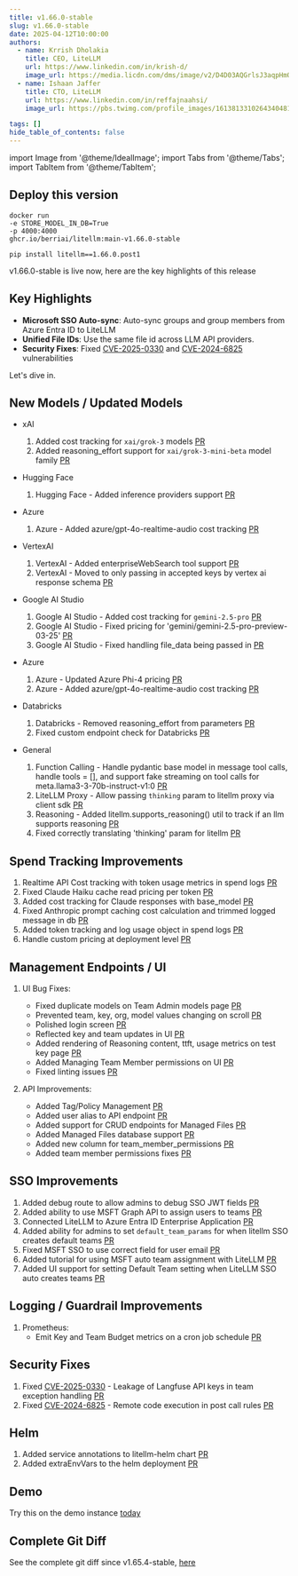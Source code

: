```yaml
---
title: v1.66.0-stable
slug: v1.66.0-stable
date: 2025-04-12T10:00:00
authors:
  - name: Krrish Dholakia
    title: CEO, LiteLLM
    url: https://www.linkedin.com/in/krish-d/
    image_url: https://media.licdn.com/dms/image/v2/D4D03AQGrlsJ3aqpHmQ/profile-displayphoto-shrink_400_400/B4DZSAzgP7HYAg-/0/1737327772964?e=1749686400&v=beta&t=Hkl3U8Ps0VtvNxX0BNNq24b4dtX5wQaPFp6oiKCIHD8
  - name: Ishaan Jaffer
    title: CTO, LiteLLM
    url: https://www.linkedin.com/in/reffajnaahsi/
    image_url: https://pbs.twimg.com/profile_images/1613813310264340481/lz54oEiB_400x400.jpg

tags: []
hide_table_of_contents: false
---
```


import Image from '@theme/IdealImage';
import Tabs from '@theme/Tabs';
import TabItem from '@theme/TabItem';

## Deploy this version

<Tabs>
<TabItem value="docker" label="Docker">

``` showLineNumbers title="docker run litellm"
docker run
-e STORE_MODEL_IN_DB=True
-p 4000:4000
ghcr.io/berriai/litellm:main-v1.66.0-stable
```
</TabItem>

<TabItem value="pip" label="Pip">

``` showLineNumbers title="pip install litellm"
pip install litellm==1.66.0.post1
```
</TabItem>
</Tabs>

v1.66.0-stable is live now, here are the key highlights of this release

## Key Highlights
- **Microsoft SSO Auto-sync**: Auto-sync groups and group members from Azure Entra ID to LiteLLM
- **Unified File IDs**: Use the same file id across LLM API providers. 
- **Security Fixes**: Fixed [CVE-2025-0330](https://www.cve.org/CVERecord?id=CVE-2025-0330) and [CVE-2024-6825](https://www.cve.org/CVERecord?id=CVE-2024-6825) vulnerabilities

Let's dive in.

## New Models / Updated Models

- xAI
    1. Added cost tracking for `xai/grok-3` models [PR](https://github.com/BerriAI/litellm/pull/9920)
    2. Added reasoning_effort support for `xai/grok-3-mini-beta` model family [PR](https://github.com/BerriAI/litellm/pull/9932)

- Hugging Face
    1. Hugging Face - Added inference providers support [PR](https://github.com/BerriAI/litellm/pull/9773)

- Azure
    1. Azure - Added azure/gpt-4o-realtime-audio cost tracking [PR](https://github.com/BerriAI/litellm/pull/9893)

- VertexAI
    1. VertexAI - Added enterpriseWebSearch tool support [PR](https://github.com/BerriAI/litellm/pull/9856)
    2. VertexAI - Moved to only passing in accepted keys by vertex ai response schema [PR](https://github.com/BerriAI/litellm/pull/8992)

- Google AI Studio
    1. Google AI Studio - Added cost tracking for `gemini-2.5-pro` [PR](https://github.com/BerriAI/litellm/pull/9837)
    2. Google AI Studio - Fixed pricing for 'gemini/gemini-2.5-pro-preview-03-25' [PR](https://github.com/BerriAI/litellm/pull/9896)
    3. Google AI Studio - Fixed handling file_data being passed in [PR](https://github.com/BerriAI/litellm/pull/9786)

- Azure
    1. Azure - Updated Azure Phi-4 pricing [PR](https://github.com/BerriAI/litellm/pull/9862)
    2. Azure - Added azure/gpt-4o-realtime-audio cost tracking [PR](https://github.com/BerriAI/litellm/pull/9893)

- Databricks
    1. Databricks - Removed reasoning_effort from parameters [PR](https://github.com/BerriAI/litellm/pull/9811)
    2. Fixed custom endpoint check for Databricks [PR](https://github.com/BerriAI/litellm/pull/9925)

- General
    1. Function Calling - Handle pydantic base model in message tool calls, handle tools = [], and support fake streaming on tool calls for meta.llama3-3-70b-instruct-v1:0 [PR](https://github.com/BerriAI/litellm/pull/9774)
    2. LiteLLM Proxy - Allow passing `thinking` param to litellm proxy via client sdk [PR](https://github.com/BerriAI/litellm/pull/9386)
    3. Reasoning - Added litellm.supports_reasoning() util to track if an llm supports reasoning [PR](https://github.com/BerriAI/litellm/pull/9923)
    4. Fixed correctly translating 'thinking' param for litellm [PR](https://github.com/BerriAI/litellm/pull/9904)


## Spend Tracking Improvements

1. Realtime API Cost tracking with token usage metrics in spend logs [PR](https://github.com/BerriAI/litellm/pull/9795)
2. Fixed Claude Haiku cache read pricing per token [PR](https://github.com/BerriAI/litellm/pull/9834)
3. Added cost tracking for Claude responses with base_model [PR](https://github.com/BerriAI/litellm/pull/9897)
4. Fixed Anthropic prompt caching cost calculation and trimmed logged message in db [PR](https://github.com/BerriAI/litellm/pull/9838)
5. Added token tracking and log usage object in spend logs [PR](https://github.com/BerriAI/litellm/pull/9843)
6. Handle custom pricing at deployment level [PR](https://github.com/BerriAI/litellm/pull/9855)


## Management Endpoints / UI

1. UI Bug Fixes:
   - Fixed duplicate models on Team Admin models page [PR](https://github.com/BerriAI/litellm/pull/9775)
   - Prevented team, key, org, model values changing on scroll [PR](https://github.com/BerriAI/litellm/pull/9776)
   - Polished login screen [PR](https://github.com/BerriAI/litellm/pull/9778)
   - Reflected key and team updates in UI [PR](https://github.com/BerriAI/litellm/pull/9825)
   - Added rendering of Reasoning content, ttft, usage metrics on test key page [PR](https://github.com/BerriAI/litellm/pull/9931)
   - Added Managing Team Member permissions on UI [PR](https://github.com/BerriAI/litellm/pull/9927)
   - Fixed linting issues [PR](https://github.com/BerriAI/litellm/pull/9933)

2. API Improvements:
   - Added Tag/Policy Management [PR](https://github.com/BerriAI/litellm/pull/9813)
   - Added user alias to API endpoint [PR](https://github.com/BerriAI/litellm/pull/9859)
   - Added support for CRUD endpoints for Managed Files [PR](https://github.com/BerriAI/litellm/pull/9924)
   - Added Managed Files database support [PR](https://github.com/BerriAI/litellm/pull/9930)
   - Added new column for team_member_permissions [PR](https://github.com/BerriAI/litellm/pull/9941)
   - Added team member permissions fixes [PR](https://github.com/BerriAI/litellm/pull/9945)

## SSO Improvements

1. Added debug route to allow admins to debug SSO JWT fields [PR](https://github.com/BerriAI/litellm/pull/9835)
2. Added ability to use MSFT Graph API to assign users to teams [PR](https://github.com/BerriAI/litellm/pull/9865)
3. Connected LiteLLM to Azure Entra ID Enterprise Application [PR](https://github.com/BerriAI/litellm/pull/9872)
4. Added ability for admins to set `default_team_params` for when litellm SSO creates default teams [PR](https://github.com/BerriAI/litellm/pull/9895)
5. Fixed MSFT SSO to use correct field for user email [PR](https://github.com/BerriAI/litellm/pull/9886)
6. Added tutorial for using MSFT auto team assignment with LiteLLM [PR](https://github.com/BerriAI/litellm/pull/9898)
7. Added UI support for setting Default Team setting when LiteLLM SSO auto creates teams [PR](https://github.com/BerriAI/litellm/pull/9918)

## Logging / Guardrail Improvements

1. Prometheus:
    - Emit Key and Team Budget metrics on a cron job schedule [PR](https://github.com/BerriAI/litellm/pull/9528)

## Security Fixes

1. Fixed [CVE-2025-0330](https://www.cve.org/CVERecord?id=CVE-2025-0330) - Leakage of Langfuse API keys in team exception handling [PR](https://github.com/BerriAI/litellm/pull/9830)
2. Fixed [CVE-2024-6825](https://www.cve.org/CVERecord?id=CVE-2024-6825) - Remote code execution in post call rules [PR](https://github.com/BerriAI/litellm/pull/9826)

## Helm

1. Added service annotations to litellm-helm chart [PR](https://github.com/BerriAI/litellm/pull/9840)
2. Added extraEnvVars to the helm deployment [PR](https://github.com/BerriAI/litellm/pull/9292)

## Demo

Try this on the demo instance [today](https://docs.litellm.ai/docs/proxy/demo)

## Complete Git Diff

See the complete git diff since v1.65.4-stable, [here](https://github.com/BerriAI/litellm/releases/tag/v1.66.0-stable)


